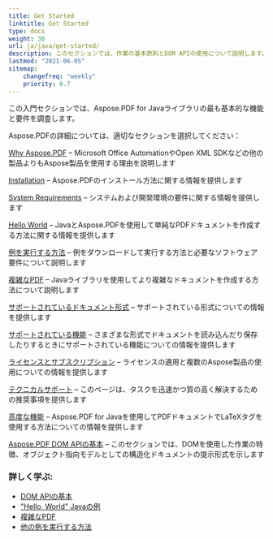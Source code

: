 ```yaml
---
title: Get Started 
linktitle: Get Started
type: docs
weight: 30
url: ja/java/get-started/
description: このセクションでは、作業の基本原則とDOM APIの使用について説明します。また、PDFドキュメントを作成するための単純および複雑な例を示します
lastmod: "2021-06-05"   
sitemap: 
    changefreq: "weekly"
    priority: 0.7
---
```


この入門セクションでは、Aspose.PDF for Javaライブラリの最も基本的な機能と要件を調査します。

Aspose.PDFの詳細については、適切なセクションを選択してください：

[Why Aspose.PDF](/pdf/java/why-aspose-pdf/) – Microsoft Office AutomationやOpen XML SDKなどの他の製品よりもAspose製品を使用する理由を説明します

[Installation](/pdf/java/installation/) – Aspose.PDFのインストール方法に関する情報を提供します

[System Requirements](/pdf/java/system-requirements/) – システムおよび開発環境の要件に関する情報を提供します

[Hello World](/pdf/java/hello-world-example/) – JavaとAspose.PDFを使用して単純なPDFドキュメントを作成する方法に関する情報を提供します

[例を実行する方法](/pdf/java/how-to-run-other-examples/) – 例をダウンロードして実行する方法と必要なソフトウェア要件について説明します

[複雑なPDF](/pdf/java/complex-pdf-example/) – Javaライブラリを使用してより複雑なドキュメントを作成する方法について説明します

[サポートされているドキュメント形式](/pdf/java/supported-file-formats/) – サポートされている形式についての情報を提供します

[サポートされている機能](/pdf/java/key-features/) – さまざまな形式でドキュメントを読み込んだり保存したりするときにサポートされている機能についての情報を提供します

[ライセンスとサブスクリプション](/pdf/java/licensing/) – ライセンスの適用と複数のAspose製品の使用についての情報を提供します

[テクニカルサポート](/pdf/java/technical-support/) – このページは、タスクを迅速かつ質の高く解決するための推奨事項を提供します

[高度な機能](/pdf/java/advanced-features/) – Aspose.PDF for Javaを使用してPDFドキュメントでLaTeXタグを使用する方法についての情報を提供します

[Aspose.PDF DOM APIの基本](/pdf/java/basics-of-dom-api/) – このセクションでは、DOMを使用した作業の特徴、オブジェクト指向モデルとしての構造化ドキュメントの提示形式を示します

### 詳しく学ぶ:

- [DOM APIの基本](/pdf/java/basics-of-dom-api/)
- ["Hello, World" Javaの例](/pdf/java/hello-world-example/)
- [複雑なPDF](/pdf/java/complex-pdf-example/)
- [他の例を実行する方法](/pdf/java/how-to-run-other-examples/)